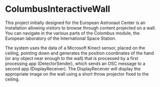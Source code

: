 ColumbusInteractiveWall
=======================

This project initially designed for the European Astronaut Center is an installation allowing visitors to browse through content projected on a wall. You can navigate in the various parts of the Colombus module, the European laboratory of the International Space Station.

The system uses the data of a Microsoft Kinect sensor, placed on the ceiling, pointing down and generates the position coordinates of the hand (or any object near enough to the wall) that is processed by a first processing app (DetectorSender), which sends an OSC message to a second app (DisplayReceiver). The DisplayReceiver will display the appropriate image on the wall using a short throw projector fixed to the ceiling.
